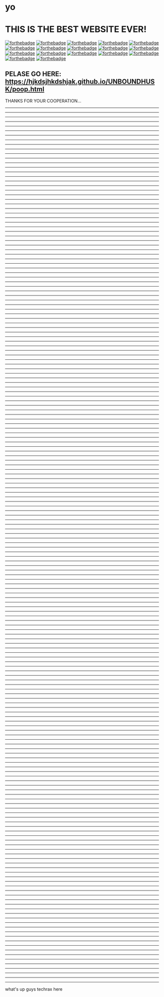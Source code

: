# yo

# THIS IS THE **BEST** WEBSITE EVER!

[![forthebadge](https://forthebadge.com/images/featured/featured-gluten-free.svg)](https://forthebadge.com)
[![forthebadge](https://forthebadge.com/images/featured/featured-gluten-free.svg)](https://forthebadge.com)
[![forthebadge](https://forthebadge.com/images/featured/featured-gluten-free.svg)](https://forthebadge.com)
[![forthebadge](https://forthebadge.com/images/featured/featured-gluten-free.svg)](https://forthebadge.com)
[![forthebadge](https://forthebadge.com/images/featured/featured-gluten-free.svg)](https://forthebadge.com)
[![forthebadge](https://forthebadge.com/images/featured/featured-gluten-free.svg)](https://forthebadge.com)
[![forthebadge](https://forthebadge.com/images/featured/featured-gluten-free.svg)](https://forthebadge.com)
[![forthebadge](https://forthebadge.com/images/featured/featured-gluten-free.svg)](https://forthebadge.com)
[![forthebadge](https://forthebadge.com/images/featured/featured-gluten-free.svg)](https://forthebadge.com)
[![forthebadge](https://forthebadge.com/images/featured/featured-gluten-free.svg)](https://forthebadge.com)
[![forthebadge](https://forthebadge.com/images/featured/featured-gluten-free.svg)](https://forthebadge.com)
[![forthebadge](https://forthebadge.com/images/featured/featured-gluten-free.svg)](https://forthebadge.com)
[![forthebadge](https://forthebadge.com/images/featured/featured-gluten-free.svg)](https://forthebadge.com)
[![forthebadge](https://forthebadge.com/images/featured/featured-gluten-free.svg)](https://forthebadge.com)
[![forthebadge](https://forthebadge.com/images/featured/featured-gluten-free.svg)](https://forthebadge.com)
[![forthebadge](https://forthebadge.com/images/featured/featured-gluten-free.svg)](https://forthebadge.com)
[![forthebadge](https://forthebadge.com/images/featured/featured-gluten-free.svg)](https://forthebadge.com)

## PELASE GO HERE:  <https://hjkdsjhkdshjak.github.io/UNBOUNDHUSK/poop.html>


THANKS FOR YOUR COOPERATION...

** **
** **
** **
** **
** **
** **
** **
** **
** **
** **
** **
** **
** **
** **
** **
** **
** **
** **
** **
** **
** **
** **
** **
** **
** **
** **
** **
** **
** **
** **
** **
** **
** **
** **
** **
** **
** **
** **
** **
** **
** **
** **
** **
** **
** **
** **
** **
** **
** **
** **
** **
** **
** **
** **
** **
** **
** **
** **
** **
** **
** **
** **
** **
** **
** **
** **
** **
** **
** **
** **
** **
** **
** **
** **
** **
** **
** **
** **
** **
** **
** **
** **
** **
** **
** **
** **
** **
** **
** **
** **
** **
** **
** **
** **
** **
** **
** **
** **
** **
** **
** **
** **
** **
** **
** **
** **
** **
** **
** **
** **
** **
** **
** **
** **
** **
** **
** **
** **
** **
** **
** **
** **
** **
** **
** **
** **
** **
** **
** **
** **
** **
** **
** **
** **
** **
** **
** **
** **
** **
** **
** **
** **
** **
** **
** **
** **
** **
** **
** **
** **
** **
** **
** **
** **
** **
** **
** **
** **
** **
** **
** **
** **
** **
** **
** **
** **
** **
** **
** **
** **
** **
** **
** **
** **
** **
** **
** **
** **
** **
** **
** **
** **
** **
** **
** **
** **
** **
** **
** **
** **
** **
** **

what's up guys techrax here